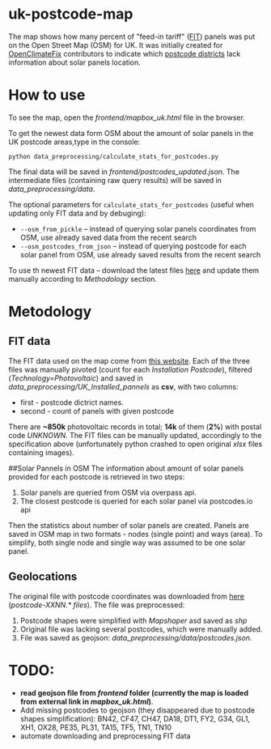 uk-postcode-map
===============

The map shows how many percent of "feed-in tariff" ([FIT](https://www.ofgem.gov.uk/environmental-programmes/fit/contacts-guidance-and-resources/public-reports-and-data-fit/installation-reports)) 
panels was put on the Open Street Map (OSM) for UK. It was initially created for [OpenClimateFix](http://openclimatefix.discourse.group/) 
contributors to indicate which [postcode districts](https://en.wikipedia.org/wiki/Postcodes_in_the_United_Kingdom#Formatting) 
lack information about solar panels location. 

# How to use
To see the map, open the _frontend/mapbox_uk.html_ file in the browser.

To get the newest data form OSM about the amount of solar panels in the UK postcode areas,type in the console:
 
`python data_preprocessing/calculate_stats_for_postcodes.py`

The final data will be saved in _frontend/postcodes_updated.json_. The intermediate files (containing raw query results) will 
be saved in _data_preprocessing/data_.

The optional parameters for `calculate_stats_for_postcodes` (useful when updating only FIT data and by debuging):
* `--osm_from_pickle` – instead of querying solar panels coordinates from OSM, use already saved data from the recent search
* `--osm_postcodes_from_json` – instead of querying postcode for each solar panel from OSM, use already saved results from 
the recent search

To use th newest FIT data – download the latest files [here](https://www.ofgem.gov.uk/environmental-programmes/fit/contacts-guidance-and-resources/public-reports-and-data-fit/installation-reports) 
and update them manually according to _Methodology_ section.
 
# Metodology
## FIT data
The FIT data used on the map come from [this website](https://www.ofgem.gov.uk/publications-and-updates/feed-tariff-installation-report-31-march-2019). 
Each of the three files was manually pivoted (count for each _Installation Postcode_), filtered (_Technology=Photovoltaic_) and saved in _data_preprocessing/UK_Installed_pannels_ as **csv**, with two columns:
* first - postcode dictrict names.
* second - count of panels with given postcode 

There are **~850k** photovoltaic records in total; **14k** of them (**2%**) with postal code _UNKNOWN_. The FIT files can be 
manually updated, accordingly to the specification above (unfortunately python crashed to open original _xlsx_ files 
containing images).

##Solar Pannels in OSM
The information about amount of solar panels provided for each postcode is retrieved in two steps:
1. Solar panels are queried from OSM via overpass api. 
2. The closest postcode is queried for each solar panel via postcodes.io api

Then the statistics about number of solar panels are created. Panels are saved in OSM map in two formats - nodes (single point) 
and ways (area). To simplify, both single node and single way was assumed to be one solar panel.

## Geolocations
The original file with postcode coordinates was downloaded from [here](https://random.dev.openstreetmap.org/postcode_shapes/) (_postcode-XXNN.* files_). 
The file was preprocessed:
1. Postcode shapes were simplified with _Mapshaper_ asd saved as _shp_
2. Original file was lacking several postcodes, which were manually added.
3. File was saved as geojson: _data_preprocessing/data/postcodes.json_.

# TODO:
* **read geojson file from _frontend_ folder (currently the map is loaded from external link in _mapbox_uk.html_)**. 
* Add missing postcodes to geojson (they disappeared due to postcode shapes simplification): 
BN42, CF47, CH47, DA18, DT1, FY2, G34, GL1, XH1, OX28, PE35, PL31, TA15, TF5, TN1, TN10
* automate downloading and preprocessing FIT data